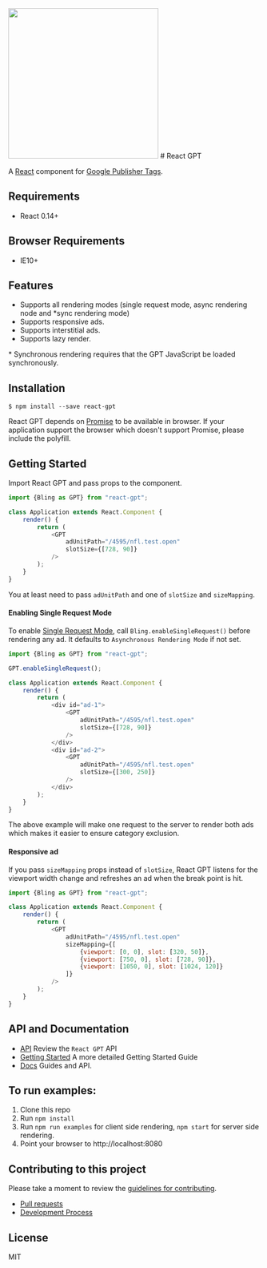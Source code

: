 <img src="http://static.nfl.com/static/content/public/static/img/logos/nfl-engineering-light.svg" width="300" />
# React GPT

A [React](https://github.com/facebook/react) component for [Google Publisher Tags](https://developers.google.com/doubleclick-gpt/?hl=en).

## Requirements

 * React 0.14+

## Browser Requirements

 * IE10+

## Features

 * Supports all rendering modes (single request mode, async rendering node and *sync rendering mode)
 * Supports responsive ads.
 * Supports interstitial ads.
 * Supports lazy render.

\* Synchronous rendering requires that the GPT JavaScript be loaded synchronously.

## Installation

```
$ npm install --save react-gpt
```

React GPT depends on [Promise](https://promisesaplus.com/) to be available in browser. If your application support the browser which doesn't support Promise, please include the polyfill.

## Getting Started

Import React GPT and pass props to the component.

```js
import {Bling as GPT} from "react-gpt";

class Application extends React.Component {
    render() {
        return (
            <GPT
                adUnitPath="/4595/nfl.test.open"
                slotSize={[728, 90]}
            />
        );
    }
}
```

You at least need to pass `adUnitPath` and one of `slotSize` and `sizeMapping`.

#### Enabling Single Request Mode

To enable [Single Request Mode](https://support.google.com/dfp_sb/answer/181071?hl=en), call `Bling.enableSingleRequest()` before rendering any ad.
It defaults to `Asynchronous Rendering Mode` if not set.

```js
import {Bling as GPT} from "react-gpt";

GPT.enableSingleRequest();

class Application extends React.Component {
    render() {
        return (
            <div id="ad-1">
                <GPT
                    adUnitPath="/4595/nfl.test.open"
                    slotSize={[728, 90]}
                />
            </div>
            <div id="ad-2">
                <GPT
                    adUnitPath="/4595/nfl.test.open"
                    slotSize={[300, 250]}
                />
            </div>
        );
    }
}
```

The above example will make one request to the server to render both ads which makes it easier to ensure category exclusion.

#### Responsive ad

If you pass `sizeMapping` props instead of `slotSize`, React GPT listens for the viewport width change and refreshes an ad when the break point is hit.

```js
import {Bling as GPT} from "react-gpt";

class Application extends React.Component {
    render() {
        return (
            <GPT
                adUnitPath="/4595/nfl.test.open"
                sizeMapping={[
                    {viewport: [0, 0], slot: [320, 50]},
                    {viewport: [750, 0], slot: [728, 90]},
                    {viewport: [1050, 0], slot: [1024, 120]}
                ]}
            />
        );
    }
}
```

## API and Documentation

* [API](/docs/api/) Review the `React GPT` API
* [Getting Started](/docs/GettingStarted.md) A more detailed Getting Started Guide
* [Docs](/docs/) Guides and API.

## To run examples:

1. Clone this repo
2. Run `npm install`
3. Run `npm run examples` for client side rendering, `npm start` for server side rendering.
4. Point your browser to http://localhost:8080

## Contributing to this project

Please take a moment to review the [guidelines for contributing](CONTRIBUTING.md).

* [Pull requests](CONTRIBUTING.md#pull-requests)
* [Development Process](CONTRIBUTING.md#development)

## License

MIT
